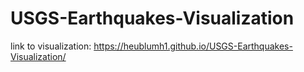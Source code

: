 # USGS-Earthquakes-Visualization

link to visualization: https://heublumh1.github.io/USGS-Earthquakes-Visualization/
